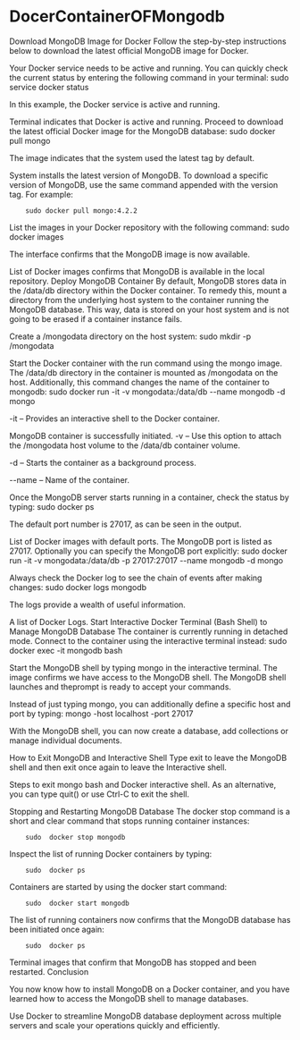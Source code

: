 # DocerContainerOFMongodb


Download MongoDB Image for Docker
Follow the step-by-step instructions below to download the latest official MongoDB image for Docker.

Your Docker service needs to be active and running. You can quickly check the current status by entering the following command in your terminal:
        sudo service docker status

In this example, the Docker service is active and running.

Terminal indicates that Docker is active and running.
Proceed to download the latest official Docker image for the MongoDB database:
        sudo docker pull mongo

The image indicates that the system used the latest tag by default.

System installs the latest version of MongoDB.
To download a specific version of MongoDB, use the same command appended with the version tag. For example:

        sudo docker pull mongo:4.2.2

List the images in your Docker repository with the following command:
        sudo docker images

The interface confirms that the MongoDB image is now available.

List of Docker images confirms that MongoDB is available in the local repository.
Deploy MongoDB Container
By default, MongoDB stores data in the /data/db directory within the Docker container. To remedy this, mount a directory from the underlying host system to the container running the MongoDB database. This way, data is stored on your host system and is not going to be erased if a container instance fails.

Create a /mongodata directory on the host system:
        sudo  mkdir -p /mongodata

Start the Docker container with the run command using the mongo image. The /data/db directory in the container is mounted as /mongodata on the host. Additionally, this command changes the name of the container to mongodb:
        sudo   docker run -it -v mongodata:/data/db --name mongodb -d mongo

-it – Provides an interactive shell to the Docker container.

MongoDB container is successfully initiated.
-v – Use this option to attach the /mongodata host volume to the /data/db container volume.

-d – Starts the container as a background process.

--name – Name of the container.

Once the MongoDB server starts running in a container, check the status by typing:
        sudo  docker ps

The default port number is 27017, as can be seen in the output.

List of Docker images with default ports. The MongoDB port is listed as 27017.
Optionally you can specify the MongoDB port explicitly:
        sudo  docker run -it -v mongodata:/data/db -p 27017:27017 --name mongodb -d mongo

Always check the Docker log to see the chain of events after making changes:
        sudo  docker logs mongodb

The logs provide a wealth of useful information.

A list of Docker Logs.
Start Interactive Docker Terminal (Bash Shell) to Manage MongoDB Database
The container is currently running in detached mode. Connect to the container using the interactive terminal instead:
        sudo  docker exec -it mongodb bash

Start the MongoDB shell by typing mongo in the interactive terminal.
The image confirms we have access to the MongoDB shell.
The MongoDB shell launches and theprompt is ready to accept your commands.

Instead of just typing mongo, you can additionally define a specific host and port by typing:
mongo -host localhost -port 27017  

With the MongoDB shell, you can now create a database, add collections or manage individual documents.

How to Exit MongoDB and Interactive Shell
Type exit to leave the MongoDB shell and then exit once again to leave the Interactive shell.

Steps to exit mongo bash and Docker interactive shell.
As an alternative, you can type quit() or use Ctrl-C to exit the shell.

Stopping and Restarting MongoDB Database
The docker stop command is a short and clear command that stops running container instances:

        sudo  docker stop mongodb

Inspect the list of running Docker containers by typing:

        sudo  docker ps

Containers are started by using the docker start command:

        sudo  docker start mongodb

The list of running containers now confirms that the MongoDB database has been initiated once again:

        sudo  docker ps

Terminal images that confirm that MongoDB has stopped and been restarted.
Conclusion

You now know how to install MongoDB on a Docker container, and you have learned how to access the MongoDB shell to manage databases.

Use Docker to streamline MongoDB database deployment across multiple servers and scale your operations quickly and efficiently.